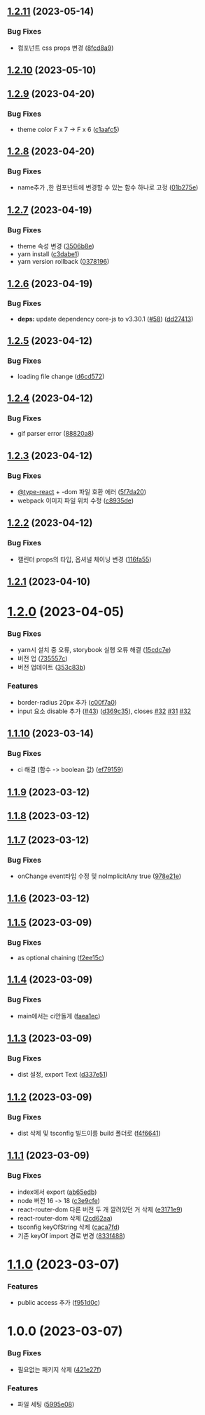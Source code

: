 ## [1.2.11](https://github.com/scouit/design-system/compare/v1.2.10...v1.2.11) (2023-05-14)


### Bug Fixes

* 컴포넌트 css props 변경 ([8fcd8a9](https://github.com/scouit/design-system/commit/8fcd8a99c0ebbbdac89703d21297519b6f93bdcb))

## [1.2.10](https://github.com/scouit/design-system/compare/v1.2.9...v1.2.10) (2023-05-10)

## [1.2.9](https://github.com/scouit/design-system/compare/v1.2.8...v1.2.9) (2023-04-20)


### Bug Fixes

* theme color  F x 7 -> F x 6 ([c1aafc5](https://github.com/scouit/design-system/commit/c1aafc517f4bbb22e13f3b64cd1a90cb1edcad68))

## [1.2.8](https://github.com/scouit/design-system/compare/v1.2.7...v1.2.8) (2023-04-20)


### Bug Fixes

* name추가 ,한 컴포넌트에 변경할 수 있는 함수 하나로 고정 ([01b275e](https://github.com/scouit/design-system/commit/01b275ed99edc95ff2aa207169409fdb83856d7c))

## [1.2.7](https://github.com/scouit/design-system/compare/v1.2.6...v1.2.7) (2023-04-19)


### Bug Fixes

* theme 속성 변경 ([3506b8e](https://github.com/scouit/design-system/commit/3506b8e290761d2083ec8c80ef2cf94107caf209))
* yarn install ([c3dabe1](https://github.com/scouit/design-system/commit/c3dabe16f0fe4c3d09858f94304a77e55242d69e))
* yarn version rollback ([0378196](https://github.com/scouit/design-system/commit/03781960da9f8eb44597147b388fc820a046975c))

## [1.2.6](https://github.com/scouit/design-system/compare/v1.2.5...v1.2.6) (2023-04-19)


### Bug Fixes

* **deps:** update dependency core-js to v3.30.1 ([#58](https://github.com/scouit/design-system/issues/58)) ([dd27413](https://github.com/scouit/design-system/commit/dd2741394fc3e52ffec0e6e80eebb0ec75fb236b))

## [1.2.5](https://github.com/scouit/design-system/compare/v1.2.4...v1.2.5) (2023-04-12)


### Bug Fixes

* loading file change ([d6cd572](https://github.com/scouit/design-system/commit/d6cd572dcb2d20de3f9db354c6cb11816e518f0e))

## [1.2.4](https://github.com/scouit/design-system/compare/v1.2.3...v1.2.4) (2023-04-12)


### Bug Fixes

* gif parser error ([88820a8](https://github.com/scouit/design-system/commit/88820a8df4e9b224437a418395f7cfbc5a8f26d5))

## [1.2.3](https://github.com/scouit/design-system/compare/v1.2.2...v1.2.3) (2023-04-12)


### Bug Fixes

* [@type-react](https://github.com/type-react) + -dom 파일 호환 에러 ([5f7da20](https://github.com/scouit/design-system/commit/5f7da20937201ee72e40de5f10a9d066d9a20af9))
* webpack 이미지 파일 위치 수정 ([c8935de](https://github.com/scouit/design-system/commit/c8935defcdfb7aafcfc238ad676a4f21b6dafef6))

## [1.2.2](https://github.com/scouit/design-system/compare/v1.2.1...v1.2.2) (2023-04-12)


### Bug Fixes

* 캘린터 props의 타입, 옵셔널 체이닝 변경 ([116fa55](https://github.com/scouit/design-system/commit/116fa550279cc291259be51a9c4c0aca4cb2c23b))

## [1.2.1](https://github.com/scouit/design-system/compare/v1.2.0...v1.2.1) (2023-04-10)

# [1.2.0](https://github.com/scouit/design-system/compare/v1.1.10...v1.2.0) (2023-04-05)


### Bug Fixes

* yarn시 설치 중 오류, storybook 실행 오류 해결 ([15cdc7e](https://github.com/scouit/design-system/commit/15cdc7ef3382537dea1cfd8a26f09c6303d464d0))
* 버전 업 ([735557c](https://github.com/scouit/design-system/commit/735557c7ecbde0a89b815b61998500180ad75de9))
* 버전 업데이트 ([353c83b](https://github.com/scouit/design-system/commit/353c83b8f9800e35d32e6056bd029c3c2fe8ea36))


### Features

* border-radius 20px 추가 ([c00f7a0](https://github.com/scouit/design-system/commit/c00f7a0198c937dc397e2f3748da71d0bb6f6165))
* input 요소 disable 추가 ([#43](https://github.com/scouit/design-system/issues/43)) ([d369c35](https://github.com/scouit/design-system/commit/d369c35137c5e6d5836d679d34052b24076b5c04)), closes [#32](https://github.com/scouit/design-system/issues/32) [#31](https://github.com/scouit/design-system/issues/31) [#32](https://github.com/scouit/design-system/issues/32)

## [1.1.10](https://github.com/scouit/design-system/compare/v1.1.9...v1.1.10) (2023-03-14)


### Bug Fixes

* ci 해결 (함수 -> boolean 값) ([ef79159](https://github.com/scouit/design-system/commit/ef791596fa443d4c1738e04193af5a79e12d3b21))

## [1.1.9](https://github.com/scouit/design-system/compare/v1.1.8...v1.1.9) (2023-03-12)

## [1.1.8](https://github.com/scouit/design-system/compare/v1.1.7...v1.1.8) (2023-03-12)

## [1.1.7](https://github.com/scouit/design-system/compare/v1.1.6...v1.1.7) (2023-03-12)


### Bug Fixes

* onChange event타입 수정 및 noImplicitAny true ([978e21e](https://github.com/scouit/design-system/commit/978e21ede98667501f7b7e66a3a03568d48953f2))

## [1.1.6](https://github.com/scouit/design-system/compare/v1.1.5...v1.1.6) (2023-03-12)

## [1.1.5](https://github.com/scouit/design-system/compare/v1.1.4...v1.1.5) (2023-03-09)


### Bug Fixes

* as optional chaining ([f2ee15c](https://github.com/scouit/design-system/commit/f2ee15c3db6eb1c94c932ae3c7124ec21e987d40))

## [1.1.4](https://github.com/scouit/design-system/compare/v1.1.3...v1.1.4) (2023-03-09)


### Bug Fixes

* main에서는 ci안돌게 ([faea1ec](https://github.com/scouit/design-system/commit/faea1ec6ddd0b28531402b5e907fa3a7ae01066e))

## [1.1.3](https://github.com/scouit/design-system/compare/v1.1.2...v1.1.3) (2023-03-09)


### Bug Fixes

* dist 설정, export Text ([d337e51](https://github.com/scouit/design-system/commit/d337e510bfbbf89cb3924a5dfb88a95cc043b469))

## [1.1.2](https://github.com/scouit/design-system/compare/v1.1.1...v1.1.2) (2023-03-09)


### Bug Fixes

* dist 삭제 및 tsconfig 빌드이름 build 폴더로 ([f4f6641](https://github.com/scouit/design-system/commit/f4f6641beb7109efd7acad0e8fbaeeb34cb8f44a))

## [1.1.1](https://github.com/scouit/design-system/compare/v1.1.0...v1.1.1) (2023-03-09)


### Bug Fixes

* index에서 export ([ab65edb](https://github.com/scouit/design-system/commit/ab65edb774e705acd37b42e30ba947d93d3f36c3))
* node 버전 16 -> 18 ([c3e9cfe](https://github.com/scouit/design-system/commit/c3e9cfee719fd411dac7bf8f159c9508f7988a5b))
* react-router-dom 다른 버전 두 개 깔려있던 거 삭제 ([e3171e9](https://github.com/scouit/design-system/commit/e3171e90f0dc6dcdf2e354e22fb590697dd467ee))
* react-router-dom 삭제 ([2cd62aa](https://github.com/scouit/design-system/commit/2cd62aa0c6749c10227527c7a53893e7c871f122))
* tsconfig keyOfString 삭제 ([caca7fd](https://github.com/scouit/design-system/commit/caca7fdbad4a1488d5e82b5cc05ecf2a40881e9e))
* 기존 keyOf import 경로 변경 ([833f488](https://github.com/scouit/design-system/commit/833f488cf53ede53ebd57216b4ec9edce1594bc6))

# [1.1.0](https://github.com/scouit/design-system/compare/v1.0.0...v1.1.0) (2023-03-07)


### Features

* public access 추가 ([f951d0c](https://github.com/scouit/design-system/commit/f951d0c787740f2981dd40f8ceeb946636a93c08))

# 1.0.0 (2023-03-07)


### Bug Fixes

* 필요없는 패키지 삭제 ([421e27f](https://github.com/scouit/design-system/commit/421e27f0e78bfa397836de63eb237ae71a918507))


### Features

* 파일 세팅 ([5995e08](https://github.com/scouit/design-system/commit/5995e08f4dbff9de161424254b866b982db463be))
